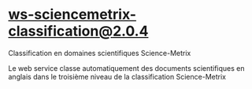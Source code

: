 # ws-sciencemetrix-classification@2.0.4

Classification en domaines scientifiques Science-Metrix

Le web service classe automatiquement des documents scientifiques en anglais dans le troisième niveau de la classification Science-Metrix
